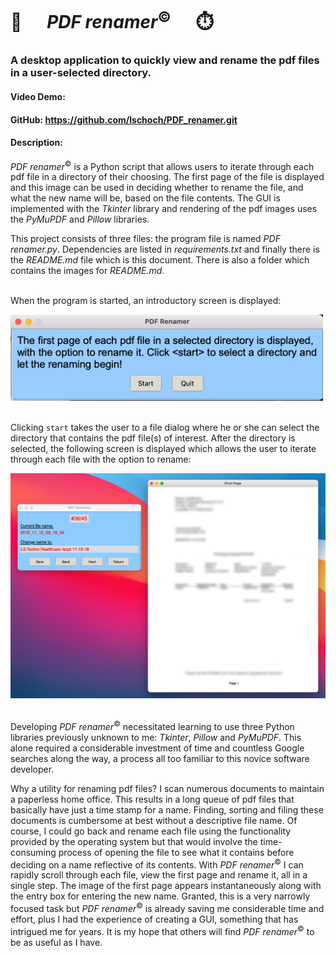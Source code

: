 # 📂      *PDF renamer*<sup>&copy;</sup>      ⏱️
### A desktop application to quickly view and rename the pdf files in a user-selected directory.
#### Video Demo:
#### GitHub: https://github.com/lschoch/PDF_renamer.git
#### Description:

*PDF renamer*<sup>&copy;</sup> is a Python script that allows users to iterate through each pdf file in a directory of their choosing. The first page of the file is displayed and this image can be used in deciding whether to rename the file, and what the new name will be, based on the file contents. The GUI is implemented with the *Tkinter* library and rendering of the pdf images uses the *PyMuPDF* and *Pillow* libraries. 

This project consists of three files: the program file is named *PDF renamer.py*. Dependencies are listed in *requirements.txt* and finally there is the *README.md* file which is this document. There is also a folder which contains the images for *README.md*.

\
When the program is started, an introductory screen is displayed:

<img src="images/screen_shot_1.png" alt="introductory screen" width=500>

\
Clicking `start` takes the user to a file dialog where he or she can select the directory that contains the pdf file(s) of interest. After the directory is selected, the following screen is displayed which allows the user to iterate through each file with the option to rename:

<img src="images/screen_shot_3.png" alt="pdf display">

\
Developing *PDF renamer*<sup>&copy;</sup> necessitated learning to use three Python libraries previously unknown to me: *Tkinter*, *Pillow* and *PyMuPDF*. This alone required a considerable investment of time and countless Google searches along the way, a process all too familiar to this novice software developer.

Why a utility for renaming pdf files? I scan numerous documents to maintain a paperless home office. This results in a long queue of pdf files that basically have just a time stamp for a name. Finding, sorting and filing these documents is cumbersome at best without a descriptive file name. Of course, I could go back and rename each file using the functionality provided by the operating system but that would involve the time-consuming process of opening the file to see what it contains before deciding on a name reflective of its contents. With *PDF renamer*<sup>&copy;</sup> I can rapidly scroll through each file, view the first page and rename it, all in a single step. The image of the first page appears instantaneously along with the entry box for entering the new name. Granted, this is a very narrowly focused task but *PDF renamer*<sup>&copy;</sup> is already saving me considerable time and effort, plus I had the experience of creating a GUI, something that has intrigued me for years. It is my hope that others will find *PDF renamer*<sup>&copy;</sup> to be as useful as I have.  
